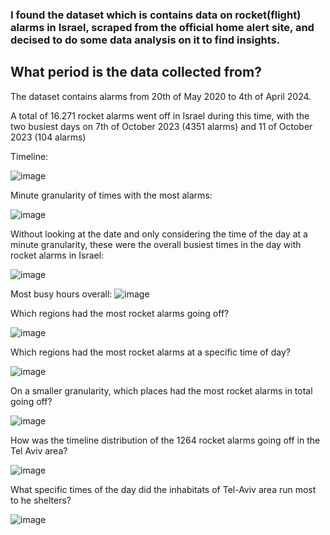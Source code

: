 ### I found the dataset which is contains data on rocket(flight) alarms in Israel, scraped from the official home alert site, and decised to do some data analysis on it to find insights.



## What period is the data collected from?

The dataset contains alarms from 20th of May 2020 to 4th of April 2024.

A total of 16.271 rocket alarms went off in Israel during this time, with the two busiest days on 7th of October 2023 (4351 alarms) and 11 of October 2023 (104 alarms)

Timeline:

![image](https://github.com/user-attachments/assets/2c7e8c92-c750-454e-a760-c310eaa8992d)


Minute granularity of times with the most alarms:

![image](https://github.com/user-attachments/assets/8a6d3b3a-5e38-4d3f-8904-13aae2906888)


Without looking at the date and only considering the time of the day at a minute granularity, these were the overall busiest times in the day  with rocket alarms in Israel:

![image](https://github.com/user-attachments/assets/8e489cf7-8f63-475c-9e0e-34e0bd675eb2)

Most busy hours overall:
![image](https://github.com/user-attachments/assets/00d1a9f3-4852-4b59-aedc-9583e622b0cf)


Which regions had the most rocket alarms going off?

![image](https://github.com/user-attachments/assets/28eebb05-fa1b-41cc-94f5-11cc4eaabb01)


Which regions had the most rocket alarms at a specific time of day?

![image](https://github.com/user-attachments/assets/ce57a19d-26a8-4dc9-bcd7-8603fa1b9e06)

On a smaller granularity, which places had the most rocket alarms in total going off?

![image](https://github.com/user-attachments/assets/3efa671a-1209-4c10-b932-4fa9b82aad7d)


How was the timeline distribution of the 1264 rocket alarms going off in the Tel Aviv area?

![image](https://github.com/user-attachments/assets/d22d8daa-e580-49f0-bb82-6e1795102ee9)


What specific times of the day did the inhabitats of Tel-Aviv area run most to he shelters?

![image](https://github.com/user-attachments/assets/964fb106-7b50-4e7d-8c3c-c5d7b9cdd15e)






